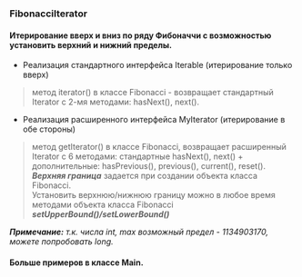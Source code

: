### FibonacciIterator
#### Итерирование вверх и вниз по ряду Фибоначчи с возможностью установить верхний и нижний пределы.

- Реализация стандартного интерфейса Iterable  (итерирование только вверх)  
> метод iterator() в классе Fibonacci - возвращает стандартный Iterator с 2-мя методами:  hasNext(), next().  
- Реализация расширенного интерфейса MyIterator  (итерирование в обе стороны)  
> метод getIterator() в классе Fibonacci, возвращает расширенный Iterator с 6 методами:
стандартные hasNext(), next() + дополнительные: hasPrevious(), previous(), current(), reset().  
> ***Верхняя граница*** задается при создании объекта класса Fibonacci.  
> Установить верхнюю/нижнюю границу можно в любое время методами объекта класса Fibonacci ***setUpperBound()/setLowerBound()***  

***Примечание:*** *т.к. числа int, max возможный предел - 1134903170, можете попробовать long.*

#### Больше примеров в классе Main.
